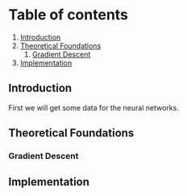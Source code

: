 # Table of contents
1. [Introduction](#introduction)
2. [Theoretical Foundations](#paragraph1)
    1. [Gradient Descent](#subparagraph1)
3. [Implementation](#paragraph2)

## Introduction <a name="introduction"></a>

First we will get some data for the neural networks.

## Theoretical Foundations <a name="paragraph1"></a>

### Gradient Descent <a name="subparagraph1"></a>

## Implementation <a name="paragraph2"></a>